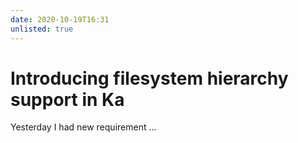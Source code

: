 ```yaml
---
date: 2020-10-19T16:31
unlisted: true
---
```


# Introducing filesystem hierarchy support in Ka

Yesterday I had new requirement ...